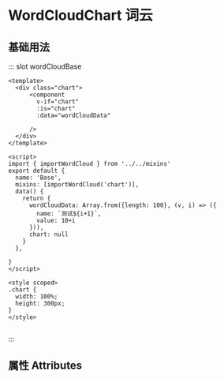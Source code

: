 # WordCloudChart 词云

## 基础用法
<Common-DemoCode  code-slot="wordCloudBase">
  <word-cloud-base/>
</Common-DemoCode>

::: slot wordCloudBase

```vue
<template>
  <div class="chart">
      <component 
        v-if="chart" 
        :is="chart" 
        :data="wordCloudData"
        
      />
  </div>
</template>

<script>
import { importWordCloud } from '../../mixins'
export default {
  name: 'Base',
  mixins: [importWordCloud('chart')],
  data() {
    return {
      wordCloudData: Array.from({length: 100}, (v, i) => ({
        name: `测试${i+1}`,
        value: 10+i
      })),
      chart: null
    }
  },
  
}
</script>

<style scoped>
.chart {
  width: 100%;
  height: 300px;
}
</style>


```

:::

## 属性 Attributes
<word-cloud-attributes/>
